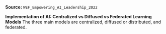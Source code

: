 **Source:** `WEF_Empowering_AI_Leadership_2022`

**Implementation of AI: Centralized vs Diffused vs Federated Learning Models**
The three main models are centralized, diffused or distributed, and federated.
